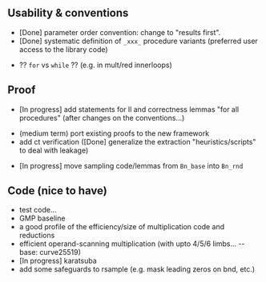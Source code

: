 
## Usability & conventions

+ [Done] parameter order convention: change to "results first".
+ [Done] systematic definition of `_xxx_` procedure variants (preferred user access to the library code)
- ?? `for` vs `while` ?? (e.g. in mult/red innerloops)


## Proof

+ [In progress] add statements for ll and correctness lemmas "for all procedures" (after changes on the conventions...)
- (medium term) port existing proofs to the new framework
- add ct verification ([Done] generalize the extraction "heuristics/scripts" to deal with leakage)
+ [In progress] move sampling code/lemmas from `Bn_base` into `Bn_rnd`

## Code (nice to have)

- test code...
- GMP baseline 
- a good profile of the efficiency/size of multiplication code and reductions
- efficient operand-scanning multiplication (with upto 4/5/6 limbs... -- base: curve25519)
- [In progress] karatsuba
- add some safeguards to rsample (e.g. mask leading zeros on bnd, etc.)


